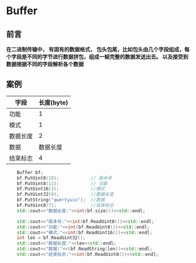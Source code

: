 # Buffer
## 前言
__在二进制传输中， 有固有的数据格式， 包头包尾，比如包头由几个字段组成，每个字段是不同的字节进行数据拼包，组成一帧完整的数据发送出去。 以及接受到数据根据不同的字段解析各个数据__
## 案例
|字段|长度(byte)|
|--|--|
|功能|1|
|模式|1|
|数据长度|2|
|数据|数据长度|
|结束标志|4|

```cpp
    Buffer bf;
    bf.PutUint8(10);            // 版本号
    bf.PutUint8(11);            // 功能
    bf.PutUint16(3);            //模式
    bf.PutUint32(9);            //数据长度
    bf.PutString("qwertyuio");  //数据
    bf.PutUint8(7);             //结束标志
    std::cout<<"数据长度:"<<int(bf.size())<<std::endl;

    std::cout<<"版本号:"<<int(bf.ReadUint8())<<std::endl;
    std::cout<<"功能:"<<int(bf.ReadUint8())<<std::endl;
    std::cout<<"模式:"<<int(bf.ReadUint16())<<std::endl;
    int len = bf.ReadUint32();
    std::cout<<"数据长度:"<<len<<std::endl;
    std::cout<<"数据:"<<(bf.ReadString(len))<<std::endl;
    std::cout<<"结束标志:"<<int(bf.ReadUint8())<<std::endl;
```

   
